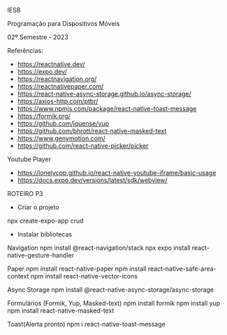 IESB

Programação para Dispositivos Móveis

02º Semestre - 2023


Referências:

- <https://reactnative.dev/>
- <https://expo.dev/>
- <https://reactnavigation.org/>
- <https://reactnativepaper.com/>
- <https://react-native-async-storage.github.io/async-storage/>
- <https://axios-http.com/ptbr/>
- <https://www.npmjs.com/package/react-native-toast-message>
- <https://formik.org/>
- <https://github.com/jquense/yup>
- <https://github.com/bhrott/react-native-masked-text>
- <https://www.genymotion.com/>
- <https://github.com/react-native-picker/picker>

Youtube Player
- <https://lonelycpp.github.io/react-native-youtube-iframe/basic-usage>
- <https://docs.expo.dev/versions/latest/sdk/webview/>


ROTEIRO P3

- Criar o projeto

npx create-expo-app crud

- Instalar bibliotecas

Navigation
npm install @react-navigation/stack
npx expo install react-native-gesture-handler

Paper
npm install react-native-paper
npm install react-native-safe-area-context
npm install react-native-vector-icons

Async Storage
npm install @react-native-async-storage/async-storage

Formulários (Formik, Yup, Masked-text)
npm install formik
npm install yup
npm install react-native-masked-text

Toast(Alerta pronto)
npm i react-native-toast-message
